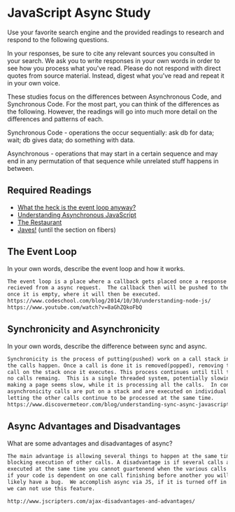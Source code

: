 # JavaScript Async Study

Use your favorite search engine and the provided readings to research and
respond to the following questions.

In your responses, be sure to cite any relevant sources you consulted in your
search. We ask you to write responses in your own words in order to see how you
process what you've read. Please do not respond with direct quotes from source
material. Instead, digest what you've read and repeat it in your own voice.

These studies focus on the differences between Asynchronous Code, and
Synchronous Code. For the most part, you can think of the differences as the
following. However, the readings will go into much more detail on the
differences and patterns of each.

Synchronous Code - operations the occur sequentially: ask db for data; wait; db gives data; do something with data.

Asynchronous - operations that may start in a certain sequence and may end in any permutation of that sequence while unrelated stuff happens in between.

## Required Readings

-   [What the heck is the event loop anyway?](https://www.youtube.com/watch?v=8aGhZQkoFbQ)
-   [Understanding Asynchronous JavaScript](https://www.youtube.com/watch?v=vMfg0xGjcOI)
-   [The Restaurant](https://www.codeschool.com/blog/2014/10/30/understanding-node-js/)
-   [Javes!](https://www.discovermeteor.com/blog/understanding-sync-async-javascript-node/) (until the section on fibers)

## The Event Loop

In your own words, describe the event loop and how it works.

```md
The event loop is a place where a callback gets placed once a response is
recieved from a async request.  The callback then will be pushed to the stack
once it is empty, where it will then be executed.
https://www.codeschool.com/blog/2014/10/30/understanding-node-js/
https://www.youtube.com/watch?v=8aGhZQkoFbQ
```

## Synchronicity and Asynchronicity

In your own words, describe the difference between sync and async.

```md
Synchronicity is the process of putting(pushed) work on a call stack in the order in
the calls happen. Once a call is done it is removed(popped), removing the next
call on the stack once it executes. This process continues until till there is
no calls remaing.  This is a single threaded system, potentially slowing down
making a page seems slow, while it is processing all the calls.  In contrast
asynchronicity calls are put on a stack and are executed on individual threads
letting the other calls continue to be processed at the same time.
https://www.discovermeteor.com/blog/understanding-sync-async-javascript-node/
```

## Async Advantages and Disadvantages

What are some advantages and disadvantages of async?

```md
The main advantage is allowing several things to happen at the same time and not
blocking execution of other calls. A disadvantage is if several calls are
executed at the same time you cannot guartenend when the various calls will return,
if your code is dependent on one call finishing before another you will most
likely have a bug.  We accomplish async via JS, if it is turned off in a browser
we can not use this feature.

http://www.jscripters.com/ajax-disadvantages-and-advantages/
```
